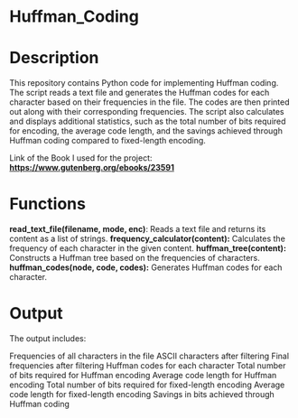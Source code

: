 # Huffman_Coding


# **Description**

This repository contains Python code for implementing Huffman coding. The script reads a text file and generates the Huffman codes for each character based on their frequencies in the file. The codes are then printed out along with their corresponding frequencies. The script also calculates and displays additional statistics, such as the total number of bits required for encoding, the average code length, and the savings achieved through Huffman coding compared to fixed-length encoding.

Link of the Book I used for the project: **https://www.gutenberg.org/ebooks/23591**

# **Functions**

**read_text_file(filename, mode, enc)**: Reads a text file and returns its content as a list of strings.
**frequency_calculator(content):** Calculates the frequency of each character in the given content.
**huffman_tree(content):** Constructs a Huffman tree based on the frequencies of characters.
**huffman_codes(node, code, codes):** Generates Huffman codes for each character.

# **Output**

The output includes:

Frequencies of all characters in the file
ASCII characters after filtering
Final frequencies after filtering
Huffman codes for each character
Total number of bits required for Huffman encoding
Average code length for Huffman encoding
Total number of bits required for fixed-length encoding
Average code length for fixed-length encoding
Savings in bits achieved through Huffman coding